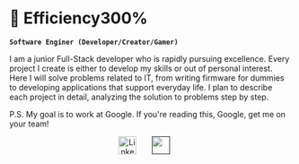 # 🤨 Efficiency300%

**`Software Enginer (Developer/Creator/Gamer)`**

I am a junior Full-Stack developer who is rapidly pursuing excellence. Every project I create is either to develop my skills or out of personal interest. Here I will solve problems related to IT, from writing firmware for dummies to developing applications that support everyday life. I plan to describe each project in detail, analyzing the solution to problems step by step.

P.S. My goal is to work at Google. If you're reading this, Google, get me on your team!

<p align="center">
  <a href="https://www.linkedin.com/in/maksud-jumaniyozov-34a831318/"><img width="32px" alt="LinkedIn" title="LinkedIn" src="https://i.imgur.com/yRpa1dQ.png"/></a>
  &#8287;&#8287;&#8287;&#8287;&#8287;
  <a href="" alt="Telegram" title="Telegram"><img width="32px" src="href="//imgur.com/a/WMBzbWh""/></a>
  &#8287;&#8287;&#8287;&#8287;&#8287;
    
</p>

